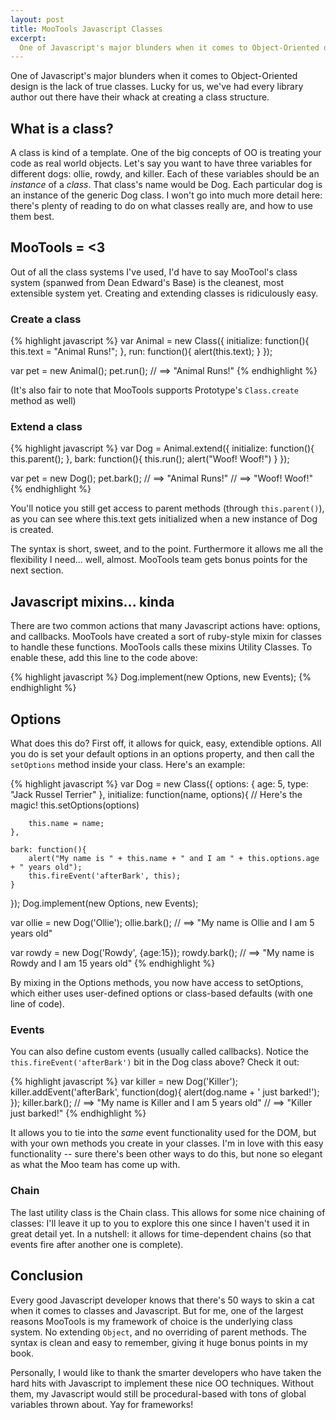 ```yaml
---
layout: post
title: MooTools Javascript Classes
excerpt:
  One of Javascript's major blunders when it comes to Object-Oriented design is the lack of true classes.  Lucky for us, we've had every library author out there have their whack at creating a class structure.
---
```

One of Javascript's major blunders when it comes to Object-Oriented design is the lack of true classes.  Lucky for us, we've had every library author out there have their whack at creating a class structure.

## What is a class?

A class is kind of a template.  One of the big concepts of OO is treating your code as real world objects.  Let's say you want to have three variables for different dogs: ollie, rowdy, and killer.  Each of these variables should be an *instance* of a *class*.  That class's name would be Dog. Each particular dog is an instance of the generic Dog class.  I won't go into much more detail here: there's plenty of reading to do on what classes really are, and how to use them best.

## MooTools = <3

Out of all the class systems I've used, I'd have to say MooTool's class system (spanwed from Dean Edward's Base) is the cleanest, most extensible system yet.  Creating and extending classes is ridiculously easy.

### Create a class

{% highlight javascript %}
var Animal = new Class({
	initialize: function(){
		this.text = "Animal Runs!";
	},
	run: function(){
		alert(this.text);
	}
});

var pet = new Animal();
pet.run();
// ==> "Animal Runs!"
{% endhighlight %}

(It's also fair to note that MooTools supports Prototype's `Class.create` method as well)

### Extend a class

{% highlight javascript %}
var Dog = Animal.extend({
	initialize: function(){
		this.parent();
	},
	bark: function(){
		this.run();
		alert("Woof! Woof!")
	}
});

var pet = new Dog();
pet.bark();
// ==> "Animal Runs!"
// ==> "Woof! Woof!"
{% endhighlight %}

You'll notice you still get access to parent methods (through `this.parent()`), as you can see where this.text gets initialized when a new instance of Dog is created.

The syntax is short, sweet, and to the point.  Furthermore it allows me all the flexibility I need... well, almost.  MooTools team gets bonus points for the next section.

## Javascript mixins... kinda

There are two common actions that many Javascript actions have: options, and callbacks.  MooTools have created a sort of ruby-style mixin for classes to handle these functions.  MooTools calls these mixins Utility Classes.  To enable these, add this line to the code above:

{% highlight javascript %}
Dog.implement(new Options, new Events);
{% endhighlight %}

## Options

What does this do?  First off, it allows for quick, easy, extendible options.  All you do is set your default options in an options property, and then call the `setOptions` method inside your class.  Here's an example:

{% highlight javascript %}
var Dog = new Class({
	options: {
		age: 5,
		type: "Jack Russel Terrier"
	},
	initialize: function(name, options){
		// Here's the magic!
		this.setOptions(options)

		this.name = name;
	},

	bark: function(){
		alert("My name is " + this.name + " and I am " + this.options.age + " years old");
		this.fireEvent('afterBark', this);
	}
});
Dog.implement(new Options, new Events);

var ollie = new Dog('Ollie');
ollie.bark();
// ==> "My name is Ollie and I am 5 years old"

var rowdy = new Dog('Rowdy', {age:15});
rowdy.bark();
// ==> "My name is Rowdy and I am 15 years old"
{% endhighlight %}

By mixing in the Options methods, you now have access to setOptions, which either uses user-defined options or class-based defaults (with one line of code).

### Events

You can also define custom events (usually called callbacks).  Notice the `this.fireEvent('afterBark')` bit in the Dog class above?  Check it out:

{% highlight javascript %}
var killer = new Dog('Killer');
killer.addEvent('afterBark', function(dog){
	alert(dog.name + ' just barked!');
});
killer.bark();
// ==> "My name is Killer and I am 5 years old"
// ==> "Killer just barked!"
{% endhighlight %}

It allows you to tie into the *same* event functionality used for the DOM, but with your own methods you create in your classes. I'm in love with this easy functionality -- sure there's been other ways to do this, but none so elegant as what the Moo team has come up with.

### Chain

The last utility class is the Chain class.  This allows for some nice chaining of classes: I'll leave it up to you to explore this one since I haven't used it in great detail yet.  In a nutshell: it allows for time-dependent chains (so that events fire after another one is complete).

## Conclusion

Every good Javascript developer knows that there's 50 ways to skin a cat when it comes to classes and Javascript.  But for me, one of the largest reasons MooTools is my framework of choice is the underlying class system.  No extending `Object`, and no overriding of parent methods.  The syntax is clean and easy to remember, giving it huge bonus points in my book.

Personally, I would like to thank the smarter developers who have taken the hard hits with Javascript to implement these nice OO techniques.  Without them, my Javascript would still be procedural-based with tons of global variables thrown about.  Yay for frameworks!